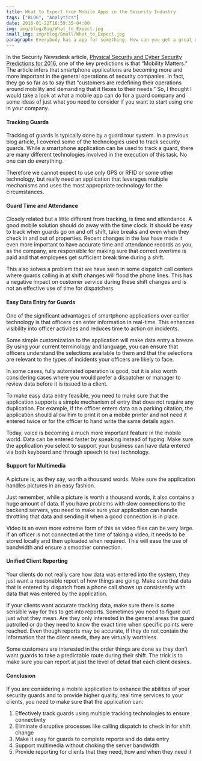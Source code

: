 ```yaml
---
title: What to Expect from Mobile Apps in the Security Industry
tags: ["BLOG", "Analytics"]
date: 2016-01-22T16:59:35-04:00 
img: img/blog/Big/What_to_Expect.jpg
small_img: img/blog/Small/What_to_Expect.jpg
paragraph: Everybody has a app for something. How can you get a great one for your security guard company?
---
```


In the Security Newsdesk article, [Physical Security and Cyber Security Predictions for 2016](https://www.securitynewsdesk.com/physical-security-and-cyber-security-predictions-for-2016/), one of the key predictions is that “Mobility Matters.” The article infers that smartphone applications are becoming more and more important in the general operations of security companies. In fact, they go so far as to say that “customers are redefining their operations around mobility and demanding that it flexes to their needs.” So, I thought I would take a look at what a mobile app can do for a guard company and some ideas of just what you need to consider if you want to start using one in your company.

#### Tracking Guards
Tracking of guards is typically done by a guard tour system. In a previous blog article, I covered some of the technologies used to track security guards. While a smartphone application can be used to track a guard, there are many different technologies involved in the execution of this task. No one can do everything.

Therefore we cannot expect to use only GPS or RFID or some other technology, but really need an application that leverages multiple mechanisms and uses the most appropriate technology for the circumstances.

#### Guard Time and Attendance
Closely related but a little different from tracking, is time and attendance. A good mobile solution should do away with the time clock. It should be easy to track when guards go on and off shift, take breaks and even when they check in and out of properties. Recent changes in the law have made it even more important to have accurate time and attendance records as you, as the company, are responsible for making sure that correct overtime is paid and that employees get sufficient break time during a shift.

This also solves a problem that we have seen in some dispatch call centers where guards calling in at shift changes will flood the phone lines. This has a negative impact on customer service during these shift changes and is not an effective use of time for dispatchers.

#### Easy Data Entry for Guards
One of the significant advantages of smartphone applications over earlier technology is that officers can enter information in real-time. This enhances visibility into officer activities and reduces time to action on incidents.

Some simple customization to the application will make data entry a breeze. By using your current terminology and language, you can ensure that officers understand the selections available to them and that the selections are relevant to the types of incidents your officers are likely to face.

In some cases, fully automated operation is good, but it is also worth considering cases where you would prefer a dispatcher or manager to review data before it is issued to a client.

To make easy data entry feasible, you need to make sure that the application supports a simple mechanism of entry that does not require any duplication. For example, if the officer enters data on a parking citation, the application should allow him to print it on a mobile printer and not need it entered twice or for the officer to hand write the same details again.

Today, voice is becoming a much more important feature in the mobile world. Data can be entered faster by speaking instead of typing. Make sure the application you select to support your business can have data entered via both keyboard and through speech to text technology.

#### Support for Multimedia
A picture is, as they say, worth a thousand words. Make sure the application handles pictures in an easy fashion.

Just remember, while a picture is worth a thousand words, it also contains a huge amount of data. If you have problems with slow connections to the backend servers, you need to make sure your application can handle throttling that data and sending it when a good connection is in place.

Video is an even more extreme form of this as video files can be very large. If an officer is not connected at the time of taking a video, it needs to be stored locally and then uploaded when required. This will ease the use of bandwidth and ensure a smoother connection.

#### Unified Client Reporting
Your clients do not really care how data was entered into the system, they just want a reasonable report of how things are going. Make sure that data that is entered by dispatch from a phone call shows up consistently with data that was entered by the application.

If your clients want accurate tracking data, make sure there is some sensible way for this to get into reports. Sometimes you need to figure out just what they mean. Are they only interested in the general areas the guard patrolled or do they need to know the exact time when specific points were reached. Even though reports may be accurate, if they do not contain the information that the client needs, they are virtually worthless.

Some customers are interested in the order things are done as they don’t want guards to take a predictable route during their shift. The trick is to make sure you can report at just the level of detail that each client desires.

#### Conclusion
If you are considering a mobile application to enhance the abilities of your security guards and to provide higher quality, real time services to your clients, you need to make sure that the application can:

1. Effectively track guards using multiple tracking technologies to ensure connectivity
2. Eliminate disruptive processes like calling dispatch to check in for shift change
3. Make it easy for guards to complete reports and do data entry
4. Support multimedia without choking the server bandwidth
5. Provide reporting for clients that they need, how and when they need it